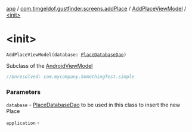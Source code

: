 [app](../../index.md) / [com.timgeldof.gustfinder.screens.addPlace](../index.md) / [AddPlaceViewModel](index.md) / [&lt;init&gt;](./-init-.md)

# &lt;init&gt;

`AddPlaceViewModel(database: `[`PlaceDatabaseDao`](../../com.timgeldof.gustfinder.database/-place-database-dao/index.md)`)`

Subclass of the [AndroidViewModel](#)

``` kotlin
//Unresolved: com.mycompany.SomethingTest.simple
```

### Parameters

`database` - [PlaceDatabaseDao](../../com.timgeldof.gustfinder.database/-place-database-dao/index.md) to be used in this class to insert the new Place

`application` - 